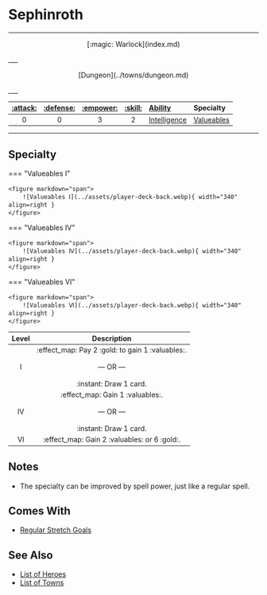 # Sephinroth

___
<p style="text-align: center;" markdown>[:magic: Warlock](index.md)</p>
___
<p style="text-align: center;" markdown>[Dungeon](../towns/dungeon.md)</p>
___

| [:attack:](../statistics/attack.md) | [:defense:](../statistics/defense.md) | [:empower:](../statistics/power.md) | [:skill:](../statistics/knowledge.md) | [Ability](../abilities/index.md) | Specialty |
| :---: | :---: | :---: | :---: | :--- | :--- |
| 0 | 0 | 3 | 2 | [Intelligence](../abilities/intelligence.md) | [Valueables](#specialty) |

___


## Specialty

=== "Valueables Ⅰ"

    <figure markdown="span">
        ![Valueables Ⅰ](../assets/player-deck-back.webp){ width="340" align=right }
    </figure>

=== "Valueables Ⅳ"

    <figure markdown="span">
        ![Valueables Ⅳ](../assets/player-deck-back.webp){ width="340" align=right }
    </figure>

=== "Valueables Ⅵ"

    <figure markdown="span">
        ![Valueables Ⅵ](../assets/player-deck-back.webp){ width="340" align=right }
    </figure>


| Level | Description |
| :---: | :---: |
| Ⅰ | :effect_map: Pay 2 :gold: to gain 1 :valuables:.<br><br>— OR —<br><br>:instant: Draw 1 card. |
| Ⅳ | :effect_map: Gain 1 :valuables:.<br><br>— OR —<br><br>:instant: Draw 1 card. |
| Ⅵ | :effect_map: Gain 2 :valuables: or 6 :gold:. |


## Notes

- The specialty can be improved by spell power, just like a regular spell.


## Comes With

- [Regular Stretch Goals](../content.md)


## See Also

- [List of Heroes](index.md)
- [List of Towns](../towns/index.md)
